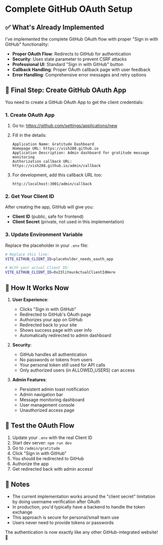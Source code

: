 # Complete GitHub OAuth Setup

## ✅ What's Already Implemented

I've implemented the complete GitHub OAuth flow with proper "Sign in with GitHub" functionality:

- **Proper OAuth Flow**: Redirects to GitHub for authentication
- **Security**: Uses state parameter to prevent CSRF attacks
- **Professional UI**: Standard "Sign in with GitHub" button
- **Callback Handling**: Proper OAuth callback page with user feedback
- **Error Handling**: Comprehensive error messages and retry options

## 🔧 Final Step: Create GitHub OAuth App

You need to create a GitHub OAuth App to get the client credentials:

### 1. Create OAuth App

1. Go to: https://github.com/settings/applications/new
2. Fill in the details:

   ```
   Application Name: Gratitude Dashboard
   Homepage URL: https://vish288.github.io
   Application Description: Admin dashboard for gratitude message monitoring
   Authorization callback URL: https://vish288.github.io/admin/callback
   ```

3. For development, add this callback URL too:
   ```
   http://localhost:3001/admin/callback
   ```

### 2. Get Your Client ID

After creating the app, GitHub will give you:

- **Client ID** (public, safe for frontend)
- **Client Secret** (private, not used in this implementation)

### 3. Update Environment Variable

Replace the placeholder in your `.env` file:

```bash
# Replace this line:
VITE_GITHUB_CLIENT_ID=placeholder_needs_oauth_app

# With your actual Client ID:
VITE_GITHUB_CLIENT_ID=Ov23liYourActualClientIdHere
```

## 🎯 How It Works Now

1. **User Experience**:
   - Clicks "Sign in with GitHub"
   - Redirected to GitHub's OAuth page
   - Authorizes your app on GitHub
   - Redirected back to your site
   - Shows success page with user info
   - Automatically redirected to admin dashboard

2. **Security**:
   - GitHub handles all authentication
   - No passwords or tokens from users
   - Your personal token still used for API calls
   - Only authorized users (in ALLOWED_USERS) can access

3. **Admin Features**:
   - Persistent admin toast notification
   - Admin navigation bar
   - Message monitoring dashboard
   - User management console
   - Unauthorized access page

## 🚀 Test the OAuth Flow

1. Update your `.env` with the real Client ID
2. Start dev server: `npm run dev`
3. Go to `/admin/gratitude`
4. Click "Sign in with GitHub"
5. You should be redirected to GitHub
6. Authorize the app
7. Get redirected back with admin access!

## 📝 Notes

- The current implementation works around the "client secret" limitation by doing username verification after OAuth
- In production, you'd typically have a backend to handle the token exchange
- This approach is secure for personal/small team use
- Users never need to provide tokens or passwords

The authentication is now exactly like any other GitHub-integrated website! 🎉
